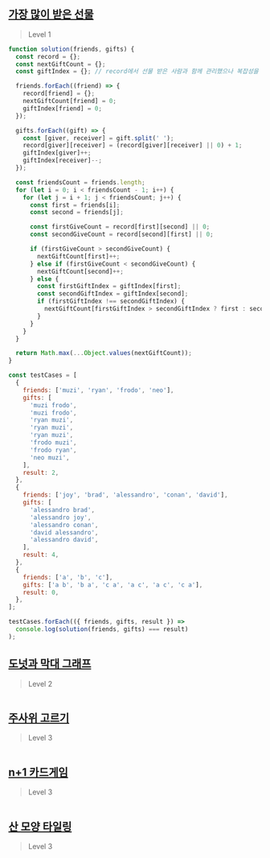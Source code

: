 ## [가장 많이 받은 선물](https://school.programmers.co.kr/learn/courses/30/lessons/258712)

> Level 1

```javascript
function solution(friends, gifts) {
  const record = {};
  const nextGiftCount = {};
  const giftIndex = {}; // record에서 선물 받은 사람과 함께 관리했으나 복잡성을 줄이기 위해 분리

  friends.forEach((friend) => {
    record[friend] = {};
    nextGiftCount[friend] = 0;
    giftIndex[friend] = 0;
  });

  gifts.forEach((gift) => {
    const [giver, receiver] = gift.split(' ');
    record[giver][receiver] = (record[giver][receiver] || 0) + 1;
    giftIndex[giver]++;
    giftIndex[receiver]--;
  });

  const friendsCount = friends.length;
  for (let i = 0; i < friendsCount - 1; i++) {
    for (let j = i + 1; j < friendsCount; j++) {
      const first = friends[i];
      const second = friends[j];

      const firstGiveCount = record[first][second] || 0;
      const secondGiveCount = record[second][first] || 0;

      if (firstGiveCount > secondGiveCount) {
        nextGiftCount[first]++;
      } else if (firstGiveCount < secondGiveCount) {
        nextGiftCount[second]++;
      } else {
        const firstGiftIndex = giftIndex[first];
        const secondGiftIndex = giftIndex[second];
        if (firstGiftIndex !== secondGiftIndex) {
          nextGiftCount[firstGiftIndex > secondGiftIndex ? first : second]++;
        }
      }
    }
  }

  return Math.max(...Object.values(nextGiftCount));
}

const testCases = [
  {
    friends: ['muzi', 'ryan', 'frodo', 'neo'],
    gifts: [
      'muzi frodo',
      'muzi frodo',
      'ryan muzi',
      'ryan muzi',
      'ryan muzi',
      'frodo muzi',
      'frodo ryan',
      'neo muzi',
    ],
    result: 2,
  },
  {
    friends: ['joy', 'brad', 'alessandro', 'conan', 'david'],
    gifts: [
      'alessandro brad',
      'alessandro joy',
      'alessandro conan',
      'david alessandro',
      'alessandro david',
    ],
    result: 4,
  },
  {
    friends: ['a', 'b', 'c'],
    gifts: ['a b', 'b a', 'c a', 'a c', 'a c', 'c a'],
    result: 0,
  },
];

testCases.forEach(({ friends, gifts, result }) =>
  console.log(solution(friends, gifts) === result)
);
```

## [도넛과 막대 그래프](https://school.programmers.co.kr/learn/courses/30/lessons/258711)

> Level 2

```javascript

```

## [주사위 고르기](https://school.programmers.co.kr/learn/courses/30/lessons/258709)

> Level 3

```javascript

```

## [n+1 카드게임](https://school.programmers.co.kr/learn/courses/30/lessons/258707)

> Level 3

```javascript

```

## [산 모양 타일링](https://school.programmers.co.kr/learn/courses/30/lessons/258705)

> Level 3

```javascript

```
